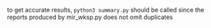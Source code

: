 to get accurate results, `python3 summary.py` should be called since the reports produced by mir_wksp.py does not omit
duplicates
